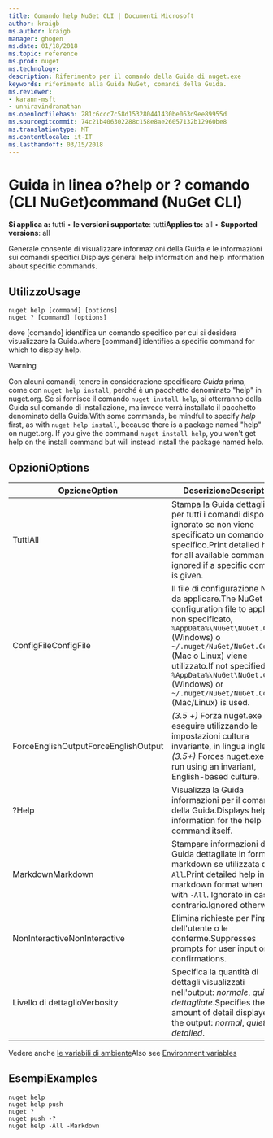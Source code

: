 ```yaml
---
title: Comando help NuGet CLI | Documenti Microsoft
author: kraigb
ms.author: kraigb
manager: ghogen
ms.date: 01/18/2018
ms.topic: reference
ms.prod: nuget
ms.technology: 
description: Riferimento per il comando della Guida di nuget.exe
keywords: riferimento alla Guida NuGet, comandi della Guida.
ms.reviewer:
- karann-msft
- unniravindranathan
ms.openlocfilehash: 281c6ccc7c58d153280441430be063d9ee89955d
ms.sourcegitcommit: 74c21b406302288c158e8ae26057132b12960be8
ms.translationtype: MT
ms.contentlocale: it-IT
ms.lasthandoff: 03/15/2018
---
```

# <a name="help-or--command-nuget-cli"></a><span data-ttu-id="b63a0-104">Guida in linea o?</span><span class="sxs-lookup"><span data-stu-id="b63a0-104">help or ?</span></span> <span data-ttu-id="b63a0-105">comando (CLI NuGet)</span><span class="sxs-lookup"><span data-stu-id="b63a0-105">command (NuGet CLI)</span></span>

<span data-ttu-id="b63a0-106">**Si applica a:** tutti &bullet; **le versioni supportate**: tutti</span><span class="sxs-lookup"><span data-stu-id="b63a0-106">**Applies to:** all &bullet; **Supported versions**: all</span></span>

<span data-ttu-id="b63a0-107">Generale consente di visualizzare informazioni della Guida e le informazioni sui comandi specifici.</span><span class="sxs-lookup"><span data-stu-id="b63a0-107">Displays general help information and help information about specific commands.</span></span>

## <a name="usage"></a><span data-ttu-id="b63a0-108">Utilizzo</span><span class="sxs-lookup"><span data-stu-id="b63a0-108">Usage</span></span>

```cli
nuget help [command] [options]
nuget ? [command] [options]
```

<span data-ttu-id="b63a0-109">dove [comando] identifica un comando specifico per cui si desidera visualizzare la Guida.</span><span class="sxs-lookup"><span data-stu-id="b63a0-109">where [command] identifies a specific command for which to display help.</span></span>

> [!Warning]
> <span data-ttu-id="b63a0-110">Con alcuni comandi, tenere in considerazione specificare *Guida* prima, come con `nuget help install`, perché è un pacchetto denominato "help" in nuget.org. Se si fornisce il comando `nuget install help`, si otterranno della Guida sul comando di installazione, ma invece verrà installato il pacchetto denominato della Guida.</span><span class="sxs-lookup"><span data-stu-id="b63a0-110">With some commands, be mindful to specify *help* first, as with `nuget help install`, because there is a package named "help" on nuget.org. If you give the command `nuget install help`, you won't get help on the install command but will instead install the package named help.</span></span>

## <a name="options"></a><span data-ttu-id="b63a0-111">Opzioni</span><span class="sxs-lookup"><span data-stu-id="b63a0-111">Options</span></span>

| <span data-ttu-id="b63a0-112">Opzione</span><span class="sxs-lookup"><span data-stu-id="b63a0-112">Option</span></span> | <span data-ttu-id="b63a0-113">Descrizione</span><span class="sxs-lookup"><span data-stu-id="b63a0-113">Description</span></span> |
| --- | --- |
| <span data-ttu-id="b63a0-114">Tutti</span><span class="sxs-lookup"><span data-stu-id="b63a0-114">All</span></span> | <span data-ttu-id="b63a0-115">Stampa la Guida dettagliata per tutti i comandi disponibili; ignorato se non viene specificato un comando specifico.</span><span class="sxs-lookup"><span data-stu-id="b63a0-115">Print detailed help for all available commands; ignored if a specific command is given.</span></span> |
| <span data-ttu-id="b63a0-116">ConfigFile</span><span class="sxs-lookup"><span data-stu-id="b63a0-116">ConfigFile</span></span> | <span data-ttu-id="b63a0-117">Il file di configurazione NuGet da applicare.</span><span class="sxs-lookup"><span data-stu-id="b63a0-117">The NuGet configuration file to apply.</span></span> <span data-ttu-id="b63a0-118">Se non specificato, `%AppData%\NuGet\NuGet.Config` (Windows) o `~/.nuget/NuGet/NuGet.Config` (Mac o Linux) viene utilizzato.</span><span class="sxs-lookup"><span data-stu-id="b63a0-118">If not specified, `%AppData%\NuGet\NuGet.Config` (Windows) or `~/.nuget/NuGet/NuGet.Config` (Mac/Linux) is used.</span></span>|
| <span data-ttu-id="b63a0-119">ForceEnglishOutput</span><span class="sxs-lookup"><span data-stu-id="b63a0-119">ForceEnglishOutput</span></span> | <span data-ttu-id="b63a0-120">*(3.5 +)*  Forza nuget.exe per eseguire utilizzando le impostazioni cultura invariante, in lingua inglese.</span><span class="sxs-lookup"><span data-stu-id="b63a0-120">*(3.5+)* Forces nuget.exe to run using an invariant, English-based culture.</span></span> |
| <span data-ttu-id="b63a0-121">?</span><span class="sxs-lookup"><span data-stu-id="b63a0-121">Help</span></span> | <span data-ttu-id="b63a0-122">Visualizza la Guida informazioni per il comando della Guida.</span><span class="sxs-lookup"><span data-stu-id="b63a0-122">Displays help information for the help command itself.</span></span> |
| <span data-ttu-id="b63a0-123">Markdown</span><span class="sxs-lookup"><span data-stu-id="b63a0-123">Markdown</span></span> | <span data-ttu-id="b63a0-124">Stampare informazioni della Guida dettagliate in formato markdown se utilizzata con `-All`.</span><span class="sxs-lookup"><span data-stu-id="b63a0-124">Print detailed help in markdown format when used with `-All`.</span></span> <span data-ttu-id="b63a0-125">Ignorato in caso contrario.</span><span class="sxs-lookup"><span data-stu-id="b63a0-125">Ignored otherwise.</span></span> |
| <span data-ttu-id="b63a0-126">NonInteractive</span><span class="sxs-lookup"><span data-stu-id="b63a0-126">NonInteractive</span></span> | <span data-ttu-id="b63a0-127">Elimina richieste per l'input dell'utente o le conferme.</span><span class="sxs-lookup"><span data-stu-id="b63a0-127">Suppresses prompts for user input or confirmations.</span></span> |
| <span data-ttu-id="b63a0-128">Livello di dettaglio</span><span class="sxs-lookup"><span data-stu-id="b63a0-128">Verbosity</span></span> | <span data-ttu-id="b63a0-129">Specifica la quantità di dettagli visualizzati nell'output: *normale*, *quiet*, *dettagliate*.</span><span class="sxs-lookup"><span data-stu-id="b63a0-129">Specifies the amount of detail displayed in the output: *normal*, *quiet*, *detailed*.</span></span> |

<span data-ttu-id="b63a0-130">Vedere anche [le variabili di ambiente](cli-ref-environment-variables.md)</span><span class="sxs-lookup"><span data-stu-id="b63a0-130">Also see [Environment variables](cli-ref-environment-variables.md)</span></span>

## <a name="examples"></a><span data-ttu-id="b63a0-131">Esempi</span><span class="sxs-lookup"><span data-stu-id="b63a0-131">Examples</span></span>

```cli
nuget help
nuget help push
nuget ?
nuget push -?
nuget help -All -Markdown
```

